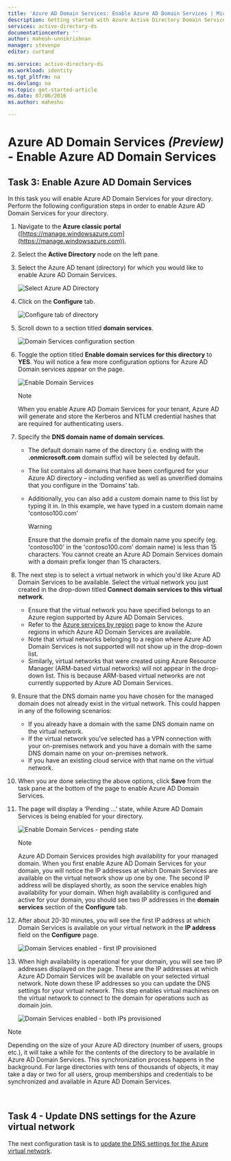 ```yaml
---
title: 'Azure AD Domain Services: Enable Azure AD Domain Services | Microsoft Azure'
description: Getting started with Azure Active Directory Domain Services (Preview)
services: active-directory-ds
documentationcenter: ''
author: mahesh-unnikrishnan
manager: stevenpo
editor: curtand

ms.service: active-directory-ds
ms.workload: identity
ms.tgt_pltfrm: na
ms.devlang: na
ms.topic: get-started-article
ms.date: 07/06/2016
ms.author: maheshu

---
```

# Azure AD Domain Services *(Preview)* - Enable Azure AD Domain Services
## Task 3: Enable Azure AD Domain Services
In this task you will enable Azure AD Domain Services for your directory. Perform the following configuration steps in order to enable Azure AD Domain Services for your directory.

1. Navigate to the **Azure classic portal** ([https://manage.windowsazure.com](https://manage.windowsazure.com)).
2. Select the **Active Directory** node on the left pane.
3. Select the Azure AD tenant (directory) for which you would like to enable Azure AD Domain Services.
   
    ![Select Azure AD Directory](./media/active-directory-domain-services-getting-started/select-aad-directory.png)
4. Click on the **Configure** tab.
   
    ![Configure tab of directory](./media/active-directory-domain-services-getting-started/configure-tab.png)
5. Scroll down to a section titled **domain services**.
   
    ![Domain Services configuration section](./media/active-directory-domain-services-getting-started/domain-services-configuration.png)
6. Toggle the option titled **Enable domain services for this directory** to **YES**. You will notice a few more configuration options for Azure AD Domain services appear on the page.
   
    ![Enable Domain Services](./media/active-directory-domain-services-getting-started/enable-domain-services.png)
   
   > [!NOTE]
   > When you enable Azure AD Domain Services for your tenant, Azure AD will generate and store the Kerberos and NTLM credential hashes that are required for authenticating users.
   > 
7. Specify the **DNS domain name of domain services**.
   
   * The default domain name of the directory (i.e. ending with the **.onmicrosoft.com** domain suffix) will be selected by default.
   * The list contains all domains that have been configured for your Azure AD directory – including verified as well as unverified domains that you configure in the ‘Domains’ tab.
   * Additionally, you can also add a custom domain name to this list by typing it in. In this example, we have typed in a custom domain name 'contoso100.com'
     
     > [!WARNING]
     > Ensure that the domain prefix of the domain name you specify (eg. 'contoso100' in the 'contoso100.com' domain name) is less than 15 characters. You cannot create an Azure AD Domain Services domain with a domain prefix longer than 15 characters.
     > 
8. The next step is to select a virtual network in which you'd like Azure AD Domain Services to be available. Select the virtual network you just created in the drop-down titled **Connect domain services to this virtual network**.
   
   * Ensure that the virtual network you have specified belongs to an Azure region supported by Azure AD Domain Services.
   * Refer to the [Azure services by region](https://azure.microsoft.com/regions/#services/) page to know the Azure regions in which Azure AD Domain Services are available.
   * Note that virtual networks belonging to a region where Azure AD Domain Services is not supported will not show up in the drop-down list.
   * Similarly, virtual networks that were created using Azure Resource Manager (ARM-based virtual networks) will not appear in the drop-down list. This is because ARM-based virtual networks are not currently supported by Azure AD Domain Services.
9. Ensure that the DNS domain name you have chosen for the managed domain does not already exist in the virtual network. This could happen in any of the following scenarios:
   
   * If you already have a domain with the same DNS domain name on the virtual network.
   * If the virtual network you've selected has a VPN connection with your on-premises network and you have a domain with the same DNS domain name on your on-premises network.
   * If you have an existing cloud service with that name on the virtual network.
10. When you are done selecting the above options, click **Save** from the task pane at the bottom of the page to enable Azure AD Domain Services.
11. The page will display a ‘Pending …’ state, while Azure AD Domain Services is being enabled for your directory.
    
    ![Enable Domain Services - pending state](./media/active-directory-domain-services-getting-started/enable-domain-services-pendingstate.png)
    
    > [!NOTE]
    > Azure AD Domain Services provides high availability for your managed domain. When you first enable Azure AD Domain Services for your domain, you will notice the IP addresses at which Domain Services are available on the virtual network show up one by one. The second IP address will be displayed shortly, as soon the service enables high availability for your domain. When high availability is configured and active for your domain, you should see two IP addresses in the **domain services** section of the **Configure** tab.
    > 
12. After about 20-30 minutes, you will see the first IP address at which Domain Services is available on your virtual network in the **IP address** field on the **Configure** page.
    
    ![Domain Services enabled - first IP provisioned](./media/active-directory-domain-services-getting-started/domain-services-enabled-firstdc-available.png)
13. When high availability is operational for your domain, you will see two IP addresses displayed on the page. These are the IP addresses at which Azure AD Domain Services will be available on your selected virtual network. Note down these IP addresses so you can update the DNS settings for your virtual network. This step enables virtual machines on the virtual network to connect to the domain for operations such as domain join.
    
    ![Domain Services enabled - both IPs provisioned](./media/active-directory-domain-services-getting-started/domain-services-enabled-bothdcs-available.png)

> [!NOTE]
> Depending on the size of your Azure AD directory (number of users, groups etc.), it will take a while for the contents of the directory to be available in Azure AD Domain Services. This synchronization process happens in the background. For large directories with tens of thousands of objects, it may take a day or two for all users, group memberships and credentials to be synchronized and available in Azure AD Domain Services.
> 
> 

<br>

## Task 4 - Update DNS settings for the Azure virtual network
The next configuration task is to [update the DNS settings for the Azure virtual network](active-directory-ds-getting-started-dns.md).


